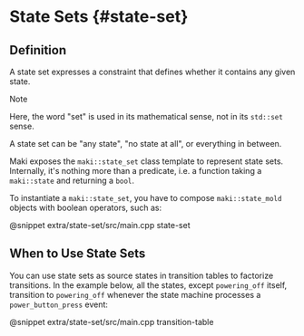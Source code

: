 # State Sets {#state-set}

## Definition

A state set expresses a constraint that defines whether it contains any given state.

> [!note]
> Here, the word "set" is used in its mathematical sense, not in its `std::set` sense.

A state set can be "any state", "no state at all", or everything in between.

Maki exposes the `maki::state_set` class template to represent state sets. Internally, it's nothing more than a predicate, i.e. a function taking a `maki::state` and returning a `bool`.

To instantiate a `maki::state_set`, you have to compose `maki::state_mold` objects with boolean operators, such as:

@snippet extra/state-set/src/main.cpp state-set

## When to Use State Sets

You can use state sets as source states in transition tables to factorize transitions. In the example below, all the states, except `powering_off` itself, transition to `powering_off` whenever the state machine processes a `power_button_press` event:

@snippet extra/state-set/src/main.cpp transition-table

